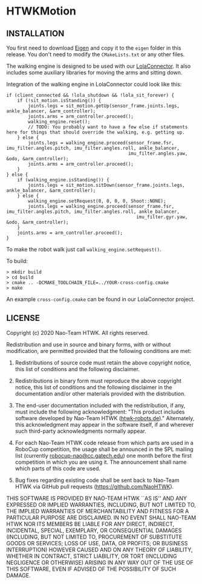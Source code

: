 # HTWKMotion

## INSTALLATION

You first need to download [Eigen](http://eigen.tuxfamily.org) and copy it to the `eigen` folder in this release.
You don't need to modify the `CMakeLists.txt` or any other files.

The walking engine is designed to be used with our [LolaConnector](https://github.com/NaoHTWK/LolaConnector).
It also includes some auxiliary libraries for moving the arms and sitting down.

Integration of the walking engine in LolaConnector could look like this:
```
if (client_connected && !lola_shutdown && !lola_sit_forever) {
    if (!sit_motion.isStanding()) {
        joints.legs = sit_motion.getUp(sensor_frame.joints.legs, ankle_balancer, &arm_controller);
        joints.arms = arm_controller.proceed();
        walking_engine.reset();
        // TODO: You probably want to have a few else if statements here for things that should override the walking, e.g. getting up.
    } else {
        joints.legs = walking_engine.proceed(sensor_frame.fsr, imu_filter.angles.pitch, imu_filter.angles.roll, ankle_balancer,
                                             imu_filter.angles.yaw, &odo, &arm_controller);
        joints.arms = arm_controller.proceed();
    }
} else {
    if (walking_engine.isStanding()) {
        joints.legs = sit_motion.sitDown(sensor_frame.joints.legs, ankle_balancer, &arm_controller);
    } else {
        walking_engine.setRequest(0, 0, 0, 0, Shoot::NONE);
        joints.legs = walking_engine.proceed(sensor_frame.fsr, imu_filter.angles.pitch, imu_filter.angles.roll, ankle_balancer,
                                                imu_filter.gyr.yaw, &odo, &arm_controller);
    }
    joints.arms = arm_controller.proceed();
}
```

To make the robot walk just call `walking_engine.setRequest()`.

To build:
```
> mkdir build
> cd build
> cmake .. -DCMAKE_TOOLCHAIN_FILE=../YOUR-cross-config.cmake
> make
```

An example `cross-config.cmake` can be found in our LolaConnector project.

## LICENSE 

Copyright (c) 2020 Nao-Team HTWK.  All rights reserved.

Redistribution and use in source and binary forms, with or without 
modification, are permitted provided that the following conditions 
are met:

1. Redistributions of source code must retain the above copyright
   notice, this list of conditions and the following disclaimer.

2. Redistributions in binary form must reproduce the above 
   copyright notice, this list of conditions and the following 
   disclaimer in the documentation and/or other materials provided 
   with the distribution.

3. The end-user documentation included with the redistribution, if 
   any, must include the following acknowledgment:
   "This product includes software developed by Nao-Team HTWK
   ([htwk-robots.de](http://www.htwk-robots.de))."
   Alternately, this acknowledgment may appear in the software 
   itself, if and wherever such third-party acknowledgments 
   normally appear.

4. For each Nao-Team HTWK code release from which parts are used in
   a RoboCup competition, the usage shall be announced in the SPL 
   mailing list (currently robocup-nao@cc.gatech.edu) one month 
   before the first competition in which you are using it. The
   announcement shall name which parts of this code are used.

5. Bug fixes regarding existing code shall be sent back to
   Nao-Team HTWK via GitHub pull requests
   (https://github.com/NaoHTWK).

THIS SOFTWARE IS PROVIDED BY NAO-TEAM HTWK ``AS IS'' AND ANY
EXPRESSED OR IMPLIED WARRANTIES, INCLUDING, BUT NOT LIMITED TO, 
THE IMPLIED WARRANTIES OF MERCHANTABILITY AND FITNESS FOR A 
PARTICULAR PURPOSE ARE DISCLAIMED. IN NO EVENT SHALL 
NAO-TEAM HTWK NOR ITS MEMBERS BE LIABLE FOR ANY DIRECT, INDIRECT, 
INCIDENTAL, SPECIAL, EXEMPLARY, OR CONSEQUENTIAL DAMAGES 
(INCLUDING, BUT NOT LIMITED TO, PROCUREMENT OF SUBSTITUTE GOODS 
OR SERVICES; LOSS OF USE, DATA, OR PROFITS; OR BUSINESS 
INTERRUPTION) HOWEVER CAUSED AND ON ANY THEORY OF LIABILITY, 
WHETHER IN CONTRACT, STRICT LIABILITY, OR TORT (INCLUDING 
NEGLIGENCE OR OTHERWISE) ARISING IN ANY WAY OUT OF THE USE OF 
THIS SOFTWARE, EVEN IF ADVISED OF THE POSSIBILITY OF SUCH DAMAGE.

